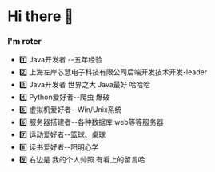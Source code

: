 <!---
RoterLong/RoterLong is a ✨ special ✨ repository because its `README.md` (this file) appears on your GitHub profile.
You can click the Preview link to take a look at your changes.
--->
# Hi there :wave:
### I'm roter
- :one: Java开发者 --五年经验 
- :two: 上海左岸芯慧电子科技有限公司后端开发技术开发-leader
- :three: Java开发者 世界之大 Java最好 哈哈哈 
- :four: Python爱好者--爬虫 爆破 
- :five: 虚拟机爱好者--Win/Unix系统 
- :six: 服务器搭建者--各种数据库 web等等服务器 
- :seven: 运动爱好者--篮球、桌球 
- :eight: 读书爱好者--阳明心学
- :nine: 右边是 我的个人帅照 有看上的留言哈


